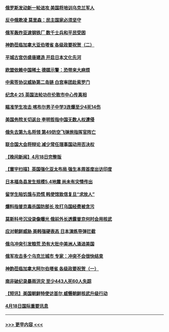 #### [俄罗斯发动新一轮进攻 美国将培训乌克兰军人](../pages/prog202/a103404694.md?t=04200701) 
#### [反中俄欺凌 莫里森：民主国家必须坚守](../pages/prog202/a103404707.md?t=04200701) 
#### [俄军轰炸亚速钢铁厂 数千士兵和平民受困](../pages/prog202/a103404617.md?t=04200701) 
#### [神韵莅临加拿大亚伯塔省 各级政要祝贺（二）](../pages/prog202/a103404579.md?t=04200701) 
#### [平城古宫仿盛唐建造 开启日本文化先河](../pages/prog202/a103404532.md?t=04200701) 
#### [欧盟依赖中国稀土 德媒示警：恐带来大麻烦](../pages/prog202/a103404605.md?t=04200701) 
#### [中索签协议威胁第二岛链 白宫率团赴索罗门](../pages/prog202/a103404603.md?t=04200701) 
#### [纪念4‧25 英国法轮功在伦敦市中心传真相](../pages/prog202/a103404185.md?t=04200701) 
#### [瞄准学生攻击 喀布尔男子中学3连爆至少4死14伤](../pages/prog202/a103404306.md?t=04200701) 
#### [美国务院关切返台 李明哲指中国无数人权遭侵](../pages/prog202/a103404257.md?t=04200701) 
#### [俄失去第九名将领 第49防空飞弹旅指挥官阵亡](../pages/prog202/a103404260.md?t=04200701) 
#### [联合国大会将辩论 减少常任理事国动用否决权](../pages/prog202/a103404232.md?t=04200701) 
#### [【晚间新闻】4月18日完整版](../pages/prog202/a103404045.md?t=04200701) 
#### [【寰宇扫描】英国强化亚太布局 强生本周首度出访印度](../pages/prog202/a103403828.md?t=04200701) 
#### [日本福岛县发生规模5.4地震 尚未有灾情传出](../pages/prog202/a103404155.md?t=04200701) 
#### [留学生陷饥饿与恐慌 韩使馆致信复旦“求放人”](../pages/prog202/a103404082.md?t=04200701) 
#### [爆料指普京毒杀国防部长 攻打乌国经费被贪污](../pages/prog202/a103404002.md?t=04200701) 
#### [莫斯科号沉没录像曝光 俄前外长透露普京何时会用核武](../pages/prog202/a103404004.md?t=04200701) 
#### [应对朝鲜威胁 美韩强硬表态 日本演练导弹拦截](../pages/prog202/a103403777.md?t=04200701) 
#### [俄乌冲突引发粮荒 恐有大批中美洲人涌进美国](../pages/prog202/a103403775.md?t=04200701) 
#### [俄军攻击多个乌克兰城市 专家：冲突不会很快结束](../pages/prog202/a103403648.md?t=04200701) 
#### [神韵莅临加拿大阿尔伯塔省 各级政要祝贺（一）](../pages/prog202/a103403614.md?t=04200701) 
#### [南非破纪录暴雨洪灾 至少443人死60人失踪](../pages/prog202/a103403703.md?t=04200701) 
#### [【短讯】美国朝鲜特使访首尔 威慑朝鲜核武升级行动](../pages/prog202/a103403593.md?t=04200701) 
#### [4月18日国际重要讯息](../pages/prog202/a103403380.md?t=04200701) 

----
#### [ >>> 更早内容 <<< ](../indexes/prog202-earlier.md)
